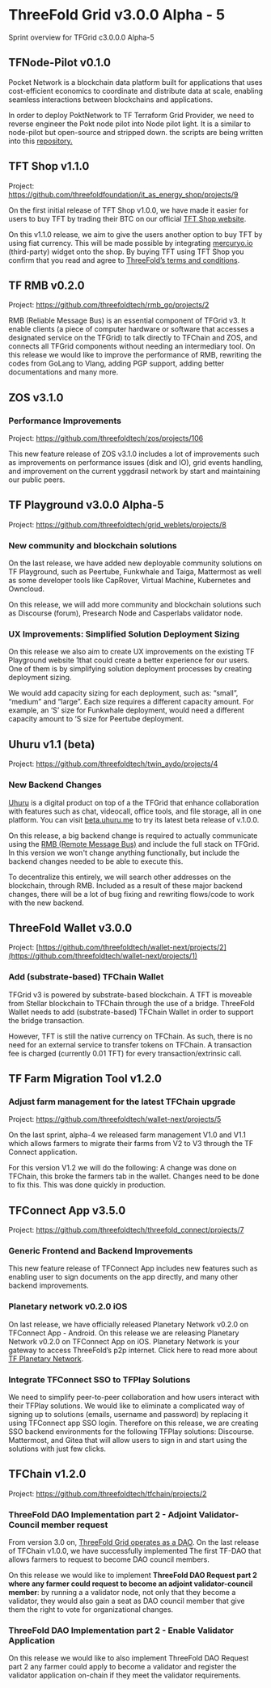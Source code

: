 
# ThreeFold Grid v3.0.0 Alpha - 5

Sprint overview for TFGrid c3.0.0.0 Alpha-5

## TFNode-Pilot v0.1.0

Pocket Network is a blockchain data platform built for applications that uses cost-efficient economics to coordinate and distribute data at scale, enabling seamless interactions between blockchains and applications.

In order to deploy PoktNetwork to TF Terraform Grid Provider, we need to reverse engineer the Pokt node pilot into Node pilot light. It is a similar to node-pilot but open-source and stripped down. the scripts are being written into this [repository.](https://github.com/threefoldtech/node-pilot-light)

## TFT Shop v1.1.0

Project: https://github.com/threefoldfoundation/it_as_energy_shop/projects/9

On the first initial release of TFT Shop v1.0.0, we have made it easier for users to buy TFT by trading their BTC on our official [TFT Shop website](https://gettft.com/gettft/).

On this v1.1.0 release, we aim to give the users another option to buy TFT by using fiat currency. This will be made possible by integrating [mercuryo.io](http://www.mercuryo.io/) (third-party) widget onto the shop. By buying TFT using TFT Shop you confirm that you read and agree to [ThreeFold’s terms and conditions](https://library.threefold.me/info/legal/#/legal__terms_conditions_gettft).


## TF RMB v0.2.0

Project: https://github.com/threefoldtech/rmb_go/projects/2

RMB (Reliable Message Bus) is an essential component of TFGrid v3. It enable clients (a piece of computer hardware or software that accesses a designated service on the TFGrid) to talk directly to TFChain and ZOS,  and connects all TFGrid components without needing an intermediary tool. On this release we would like to improve the performance of RMB, rewriting the codes from GoLang to Vlang, adding PGP support, adding better documentations and many more.

## ZOS v3.1.0

### Performance Improvements
Project: https://github.com/threefoldtech/zos/projects/106

This new feature release of ZOS v3.1.0 includes a lot of improvements such as improvements on performance issues (disk and IO), grid events handling, and improvement on the current yggdrasil network by start and maintaining our public peers.

## TF Playground v3.0.0 Alpha-5
Project: https://github.com/threefoldtech/grid_weblets/projects/8

### New community and blockchain solutions
On the last release, we have added new deployable community solutions on TF Playground, such as Peertube, Funkwhale and Taiga, Mattermost as well as some developer tools like CapRover, Virtual Machine, Kubernetes and Owncloud.

On this release, we will add more community and blockchain solutions such as Discourse (forum), Presearch Node and Casperlabs validator node.

### UX Improvements: Simplified Solution Deployment Sizing
On this release we also aim to create UX improvements on the existing TF Playground website 1that could create a better experience for our users. One of them is by simplifying solution deployment processes by creating deployment sizing.

We would add capacity sizing for each deployment, such as: “small”, “medium” and “large”. Each size requires a different capacity amount. For example, an ‘S’ size for Funkwhale deployment, would need a different capacity amount to ‘S size for Peertube deployment.

## Uhuru v1.1 (beta)

Project: https://github.com/threefoldtech/twin_aydo/projects/4

### New Backend Changes

[Uhuru](www.uhuru.me) is a digital product on top of a the TFGrid that enhance collaboration with features such as chat, videocall, office tools, and file storage, all in one platform. You can visit [beta.uhuru.me](beta.uhuru.me) to try its latest beta release of v.1.0.0.

On this release, a big backend change is required to actually communicate using the [RMB (Remote Message Bus)](https://github.com/threefoldtech/rmb) and include the full stack on TFGrid. In this version we won't change anything functionally, but include the backend changes needed to be able to execute this.

To decentralize this entirely, we will search other addresses on the blockchain, through RMB. Included as a result of these major backend changes, there will be a lot of bug fixing and rewriting flows/code to work with the new backend.


## ThreeFold Wallet v3.0.0

Project: [https://github.com/threefoldtech/wallet-next/projects/2](https://github.com/threefoldtech/wallet-next/projects/1)

### Add (substrate-based) TFChain Wallet

TFGrid v3 is powered by substrate-based blockchain. A TFT is moveable from Stellar blockchain to TFChain through the use of a bridge.
ThreeFold Wallet needs to add (substrate-based) TFChain Wallet in order to support the bridge transaction. 

However, TFT is still the native currency on TFChain. As such, there is no need for an external service to transfer tokens on TFChain. A transaction fee is charged (currently 0.01 TFT) for every transaction/extrinsic call. 

## TF Farm Migration Tool v1.2.0

### Adjust farm management for the latest TFChain upgrade

Project: https://github.com/threefoldtech/wallet-next/projects/5

On the last sprint, alpha-4 we released farm management V1.0 and V1.1 which allows farmers to migrate their farms from V2 to V3 through the TF Connect application.

For this version V1.2 we will do the following: 
A change was done on TFChain, this broke the farmers tab in the wallet. Changes need to be done to fix this. This was done quickly in production.

## TFConnect App v3.5.0

Project: https://github.com/threefoldtech/threefold_connect/projects/7

### Generic Frontend and Backend Improvements
This new feature release of TFConnect App includes new features such as enabling user to sign documents on the app directly, and many other backend improvements.

### Planetary network v0.2.0 iOS

On last release, we have officially released Planetary Network v0.2.0 on TFConnect App - Android. On this release we are releasing  Planetary Network v0.2.0 on TFConnect App on iOS. Planetary Network is your gateway to access ThreeFold’s p2p internet. Click here to read more about[ TF Planetary Network](https://library.threefold.me/info/manual/#/manual__yggdrasil_client). 

### Integrate TFConnect SSO to TFPlay Solutions

We need to simplify peer-to-peer collaboration and how users interact with their TFPlay solutions. We would like to eliminate a complicated way of signing up    to solutions (emails, username and password) by replacing it using TFConnect app SSO login. Therefore on this release, we are creating SSO backend environments for the following TFPlay solutions: Discourse. Mattermost, and Gitea that will allow users to sign in and start using the solutions with just few clicks.

## TFChain v1.2.0

Project: https://github.com/threefoldtech/tfchain/projects/2

### ThreeFold DAO Implementation part 2 - Adjoint Validator-Council member request

From version 3.0 on, [ThreeFold Grid operates as a DAO](https://library.threefold.me/info/threefold#/tfgrid/threefold__dao). On the last release of TFChain v1.0.0,  we have successfully implemented The first TF-DAO that allows farmers to request to become DAO council members. 

On this release we would like to implement **ThreeFold DAO Request part 2 where any farmer could request to become an adjoint validator-council member**: by running a a validator node, not only that they become a validator, they would also gain a seat as DAO council member that give them the right to vote for organizational changes.

### ThreeFold DAO Implementation part 2 - Enable Validator Application

On this release we would like to also implement ThreeFold DAO Request part 2 any farmer could apply to become a validator and register the validator application on-chain if they meet the validator requirements.
